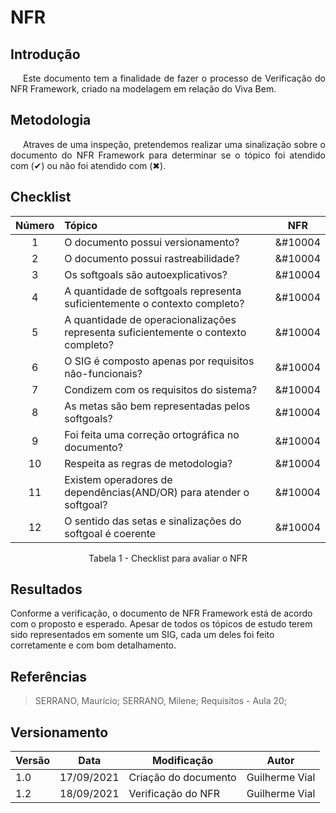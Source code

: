 # NFR

## <a>Introdução</a>

<p style="text-indent: 20px; text-align: justify">
Este documento tem a finalidade de fazer o processo de Verificação do NFR Framework, criado na modelagem em relação do Viva Bem.
</p>


## <a>Metodologia</a>

<p style="text-indent: 20px; text-align: justify">
Atraves de uma inspeção, pretendemos realizar uma sinalização sobre o documento do NFR Framework para determinar se o tópico foi atendido com (&#10004) ou não foi atendido com (&#10006).
</p>


## <a>Checklist</a>

<center>

| **Número** | **Tópico** | **NFR** |
| :----: | :----- | :----: |
| 1 | O documento possui versionamento? | &#10004 |
| 2 | O documento possui rastreabilidade? | &#10004 |
| 3 | Os softgoals são autoexplicativos? | &#10004 |
| 4 | A quantidade de softgoals representa suficientemente o contexto completo? | &#10004 |
| 5 | A quantidade de operacionalizações representa suficientemente o contexto completo? | &#10004 |
| 6 | O SIG é composto apenas por requisitos não-funcionais? | &#10004 |
| 7 | Condizem com os requisitos do sistema? | &#10004 |
| 8 | As metas são bem representadas pelos softgoals? | &#10004 |
| 9 | Foi feita uma correção ortográfica no documento? | &#10004 |
| 10 | Respeita as regras de metodologia? | &#10004 |
| 11 | Existem operadores de dependências(AND/OR) para atender o softgoal? | &#10004 |
| 12 | O sentido das setas e sinalizações do softgoal é coerente | &#10004 |

<figcaption>Tabela 1 - Checklist para avaliar o NFR</figcaption>
</center>

## <a>Resultados</a>

Conforme a verificação, o documento de NFR Framework está de acordo com o proposto e esperado. Apesar de todos os tópicos de estudo terem sido representados em somente um SIG, cada um deles foi feito corretamente e com bom detalhamento.

## <a>Referências</a>

>SERRANO, Maurício; SERRANO, Milene; Requisitos - Aula 20;

## <a>Versionamento</a>
| Versão | Data | Modificação | Autor |
|--|--|--|--|
| 1.0 | 17/09/2021 | Criação do documento | Guilherme Vial |
| 1.2 | 18/09/2021 | Verificação do NFR | Guilherme Vial |